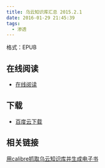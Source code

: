 ```yaml
---
title: 乌云知识库汇总 2015.2.1
date: 2016-01-29 21:45:39
tags:
  - 渗透
---
```


格式：EPUB

## 在线阅读 ##

+ [在线阅读](http://drops.wooyun.org/)

## 下载 ##

+ [百度云下载](http://pan.baidu.com/s/1mguYC8C)

## 相关链接

[用calibre抓取乌云知识库并生成电子书](http://blog.csdn.net/yelyyely/article/details/43741739)